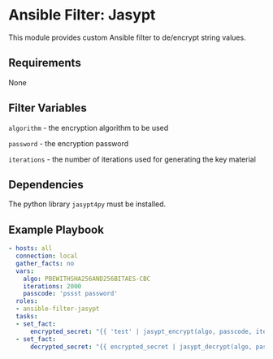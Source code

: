 # Ansible Filter: Jasypt

This module provides custom Ansible filter to de/encrypt string values.

## Requirements

None

## Filter Variables

`algorithm` - the encryption algorithm to be used

`password` - the encryption password

`iterations` - the number of iterations used for generating the key material


## Dependencies

The python library `jasypt4py` must be installed.

## Example Playbook

```yaml
- hosts: all
  connection: local
  gather_facts: no
  vars:
    algo: PBEWITHSHA256AND256BITAES-CBC
    iterations: 2000
    passcode: 'pssst password'
  roles:
  - ansible-filter-jasypt
  tasks:
  - set_fact:
      encrypted_secret: "{{ 'test' | jasypt_encrypt(algo, passcode, iterations) }}"
  - set_fact:
      decrypted_secret: "{{ encrypted_secret | jasypt_decrypt(algo, passcode, iterations) }}"
```
